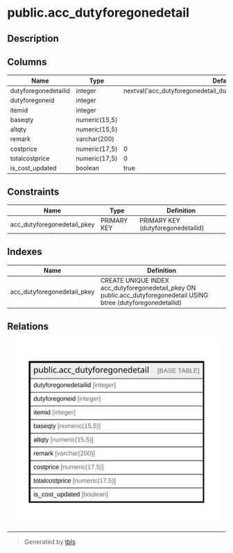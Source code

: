 # public.acc_dutyforegonedetail

## Description

## Columns

| Name | Type | Default | Nullable | Children | Parents | Comment |
| ---- | ---- | ------- | -------- | -------- | ------- | ------- |
| dutyforegonedetailid | integer | nextval('acc_dutyforegonedetail_dutyforegonedetailid_seq'::regclass) | false |  |  |  |
| dutyforegoneid | integer |  | true |  |  |  |
| itemid | integer |  | true |  |  |  |
| baseqty | numeric(15,5) |  | true |  |  |  |
| altqty | numeric(15,5) |  | true |  |  |  |
| remark | varchar(200) |  | true |  |  |  |
| costprice | numeric(17,5) | 0 | true |  |  |  |
| totalcostprice | numeric(17,5) | 0 | true |  |  |  |
| is_cost_updated | boolean | true | false |  |  |  |

## Constraints

| Name | Type | Definition |
| ---- | ---- | ---------- |
| acc_dutyforegonedetail_pkey | PRIMARY KEY | PRIMARY KEY (dutyforegonedetailid) |

## Indexes

| Name | Definition |
| ---- | ---------- |
| acc_dutyforegonedetail_pkey | CREATE UNIQUE INDEX acc_dutyforegonedetail_pkey ON public.acc_dutyforegonedetail USING btree (dutyforegonedetailid) |

## Relations

![er](public.acc_dutyforegonedetail.svg)

---

> Generated by [tbls](https://github.com/k1LoW/tbls)
